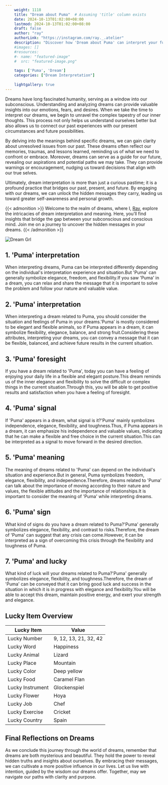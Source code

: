 ```yaml
---
    weight: 1118
    title: "Dream about Puma"  # Assuming 'title' column exists
    date: 2024-10-13T01:02:00+08:00
    lastmod: 2024-10-13T01:02:00+08:00
    draft: false
    author: "ray"
    authorLink: "https://instagram.com/ray._.atelier"
    description: "Discover how 'Dream about Puma' can interpret your future and uncover its significant meanings in your life."
    #images: []
    #resources:
    #- name: "featured-image"
    #  src: "featured-image.png"
    
    tags: ['Puma', 'Dream']
    categories: ["Dream Interpretation"]
    
    lightgallery: true
---
```

    
Dreams have long fascinated humanity, serving as a window into our subconscious. Understanding and analyzing dreams can provide valuable insights into our emotions, fears, and desires. When we take the time to interpret our dreams, we begin to unravel the complex tapestry of our inner thoughts. This process not only helps us understand ourselves better but also allows us to connect our past experiences with our present circumstances and future possibilities.

By delving into the meanings behind specific dreams, we can gain clarity about unresolved issues from our past. These dreams often reflect our memories, traumas, and lessons learned, reminding us of what we need to confront or embrace. Moreover, dreams can serve as a guide for our future, revealing our aspirations and potential paths we may take. They can provide warnings or encouragement, nudging us toward decisions that align with our true selves.

Ultimately, dream interpretation is more than just a curious pastime; it is a profound practice that bridges our past, present, and future. By engaging with our dreams, we can unlock the hidden messages they carry, leading us toward greater self-awareness and personal growth.

{{< admonition >}}
Welcome to the realm of dreams, where I, [Ray](https://instagram.com/ray._.atelier), explore the intricacies of dream interpretation and meaning. Here, you’ll find insights that bridge the gap between your subconscious and conscious mind. Join me on a journey to uncover the hidden messages in your dreams.
{{< /admonition >}}

![Dream Grl](https://cdn.pixabay.com/photo/2017/11/02/03/35/gothic-2910057_1280.jpg "Dream Grl")

## 1. 'Puma' interpretation
When interpreting dreams, Puma can be interpreted differently depending on the individual's interpretation experience and situation.But 'Puma' can generally symbolize elegance, freedom, and flexibility.If you saw 'Puma' in a dream, you can relax and share the message that it is important to solve the problem and follow your nature and valuable value.

## 2. 'Puma' interpretation
When interpreting a dream related to Puma, you should consider the situation and feelings of Puma in your dreams.'Puma' is mostly considered to be elegant and flexible animals, so if Puma appears in a dream, it can symbolize flexibility, elegance, balance, and strong fruit.Considering these attributes, interpreting your dreams, you can convey a message that it can be flexible, balanced, and achieve future results in the current situation.

## 3. 'Puma' foresight
If you have a dream related to 'Puma', today you can have a feeling of enjoying your daily life in a flexible and elegant posture.This dream reminds us of the inner elegance and flexibility to solve the difficult or complex things in the current situation.Through this, you will be able to get positive results and satisfaction when you have a feeling of foresight.

## 4. 'Puma' signal
If 'Puma' appears in a dream, what signal is it?'Puma' mainly symbolizes independence, elegance, flexibility, and toughness.Thus, if Puma appears in a dream, it can emphasize his independence and valuable values, indicating that he can make a flexible and free choice in the current situation.This can be interpreted as a signal to move forward in the desired direction.

## 5. 'Puma' meaning
The meaning of dreams related to 'Puma' can depend on the individual's situation and experience.But in general, Puma symbolizes freedom, elegance, flexibility, and independence.Therefore, dreams related to 'Puma' can talk about the importance of moving according to their nature and values, the flexible attitudes and the importance of relationships.It is important to consider the meaning of 'Puma' while interpreting dreams.

## 6. 'Puma' sign
What kind of signs do you have a dream related to Puma?'Puma' generally symbolizes elegance, flexibility, and contrast to risks.Therefore, the dream of 'Puma' can suggest that any crisis can come.However, it can be interpreted as a sign of overcoming this crisis through the flexibility and toughness of Puma.

## 7. 'Puma' and lucky
What kind of luck will your dreams related to Puma?'Puma' generally symbolizes elegance, flexibility, and toughness.Therefore, the dream of 'Puma' can be conveyed that it can bring good luck and success in the situation in which it is in progress with elegance and flexibility.You will be able to accept this dream, maintain positive energy, and exert your strength and elegance.

## Lucky Item Overview
| Lucky Item          | Value              |
|---------------|--------------------|
| Lucky Number        | 9, 12, 13, 21, 32, 42  |
| Lucky Word          | Happiness |
| Lucky Animal        | Lizard |
| Lucky Place         | Mountain     |
| Lucky Color         | Deep yellow     |
| Lucky Food          | Caramel Flan      |
| Lucky Instrument    | Glockenspiel |
| Lucky Flower        | Hoya    |
| Lucky Job           | Chef       |
| Lucky Exercise      | Cricket  |
| Lucky Country       | Spain    |


##  Final Reflections on Dreams

As we conclude this journey through the world of dreams, remember that dreams are both mysterious and beautiful. They hold the power to reveal hidden truths and insights about ourselves. By embracing their messages, we can cultivate a more positive influence in our lives. Let us live with intention, guided by the wisdom our dreams offer. Together, may we navigate our paths with clarity and purpose.
